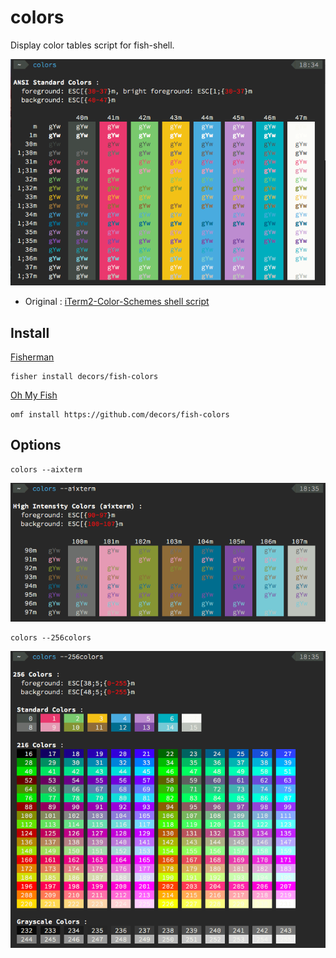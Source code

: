 # colors

Display color tables script for fish-shell.

![](https://raw.githubusercontent.com/decors/various/master/images/colors-screenshot.png)

* Original : [iTerm2-Color-Schemes shell script](https://github.com/mbadolato/iTerm2-Color-Schemes/blob/master/tools/screenshotTable.sh)

## Install

[Fisherman](https://github.com/fisherman/fisherman)

```fish
fisher install decors/fish-colors
```

[Oh My Fish](https://github.com/oh-my-fish/oh-my-fish)

```fish
omf install https://github.com/decors/fish-colors
```

## Options

```fish
colors --aixterm
```

![](https://raw.githubusercontent.com/decors/various/master/images/colors-screenshot2.png)

```fish
colors --256colors
```

![](https://raw.githubusercontent.com/decors/various/master/images/colors-screenshot3.png)
